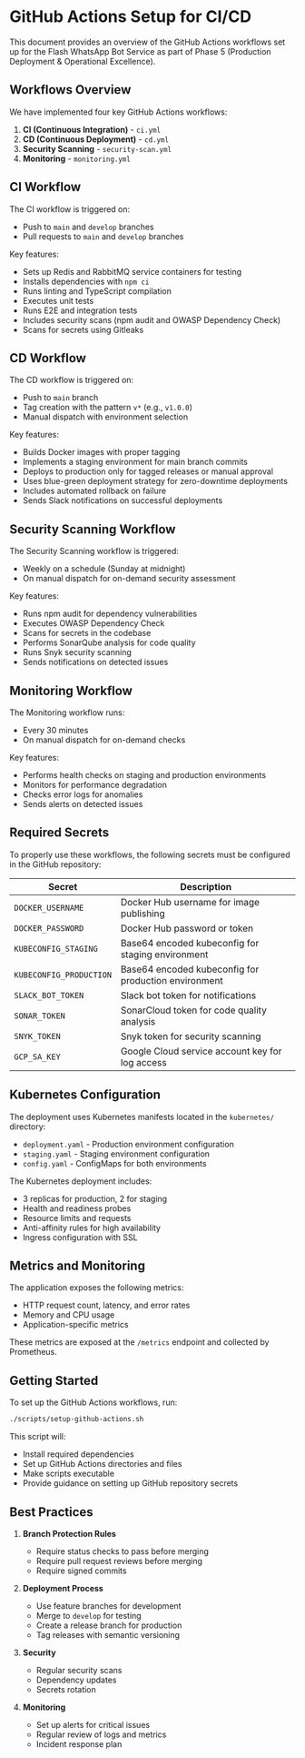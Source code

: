 # GitHub Actions Setup for CI/CD

This document provides an overview of the GitHub Actions workflows set up for the Flash WhatsApp Bot Service as part of Phase 5 (Production Deployment & Operational Excellence).

## Workflows Overview

We have implemented four key GitHub Actions workflows:

1. **CI (Continuous Integration)** - `ci.yml`
2. **CD (Continuous Deployment)** - `cd.yml`
3. **Security Scanning** - `security-scan.yml`
4. **Monitoring** - `monitoring.yml`

## CI Workflow

The CI workflow is triggered on:
- Push to `main` and `develop` branches
- Pull requests to `main` and `develop` branches

Key features:
- Sets up Redis and RabbitMQ service containers for testing
- Installs dependencies with `npm ci`
- Runs linting and TypeScript compilation
- Executes unit tests
- Runs E2E and integration tests
- Includes security scans (npm audit and OWASP Dependency Check)
- Scans for secrets using Gitleaks

## CD Workflow

The CD workflow is triggered on:
- Push to `main` branch
- Tag creation with the pattern `v*` (e.g., `v1.0.0`)
- Manual dispatch with environment selection

Key features:
- Builds Docker images with proper tagging
- Implements a staging environment for main branch commits
- Deploys to production only for tagged releases or manual approval
- Uses blue-green deployment strategy for zero-downtime deployments
- Includes automated rollback on failure
- Sends Slack notifications on successful deployments

## Security Scanning Workflow

The Security Scanning workflow is triggered:
- Weekly on a schedule (Sunday at midnight)
- On manual dispatch for on-demand security assessment

Key features:
- Runs npm audit for dependency vulnerabilities
- Executes OWASP Dependency Check
- Scans for secrets in the codebase
- Performs SonarQube analysis for code quality
- Runs Snyk security scanning
- Sends notifications on detected issues

## Monitoring Workflow

The Monitoring workflow runs:
- Every 30 minutes
- On manual dispatch for on-demand checks

Key features:
- Performs health checks on staging and production environments
- Monitors for performance degradation
- Checks error logs for anomalies
- Sends alerts on detected issues

## Required Secrets

To properly use these workflows, the following secrets must be configured in the GitHub repository:

| Secret | Description |
|--------|-------------|
| `DOCKER_USERNAME` | Docker Hub username for image publishing |
| `DOCKER_PASSWORD` | Docker Hub password or token |
| `KUBECONFIG_STAGING` | Base64 encoded kubeconfig for staging environment |
| `KUBECONFIG_PRODUCTION` | Base64 encoded kubeconfig for production environment |
| `SLACK_BOT_TOKEN` | Slack bot token for notifications |
| `SONAR_TOKEN` | SonarCloud token for code quality analysis |
| `SNYK_TOKEN` | Snyk token for security scanning |
| `GCP_SA_KEY` | Google Cloud service account key for log access |

## Kubernetes Configuration

The deployment uses Kubernetes manifests located in the `kubernetes/` directory:

- `deployment.yaml` - Production environment configuration
- `staging.yaml` - Staging environment configuration
- `config.yaml` - ConfigMaps for both environments

The Kubernetes deployment includes:
- 3 replicas for production, 2 for staging
- Health and readiness probes
- Resource limits and requests
- Anti-affinity rules for high availability
- Ingress configuration with SSL

## Metrics and Monitoring

The application exposes the following metrics:
- HTTP request count, latency, and error rates
- Memory and CPU usage
- Application-specific metrics

These metrics are exposed at the `/metrics` endpoint and collected by Prometheus.

## Getting Started

To set up the GitHub Actions workflows, run:

```bash
./scripts/setup-github-actions.sh
```

This script will:
- Install required dependencies
- Set up GitHub Actions directories and files
- Make scripts executable
- Provide guidance on setting up GitHub repository secrets

## Best Practices

1. **Branch Protection Rules**
   - Require status checks to pass before merging
   - Require pull request reviews before merging
   - Require signed commits

2. **Deployment Process**
   - Use feature branches for development
   - Merge to `develop` for testing
   - Create a release branch for production
   - Tag releases with semantic versioning

3. **Security**
   - Regular security scans
   - Dependency updates
   - Secrets rotation

4. **Monitoring**
   - Set up alerts for critical issues
   - Regular review of logs and metrics
   - Incident response plan